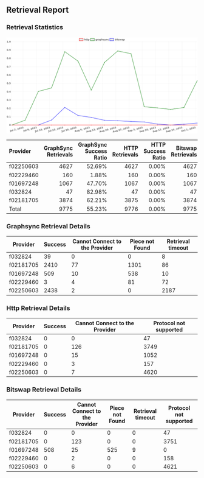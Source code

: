 ## Retrieval Report
### Retrieval Statistics
<img src="https://raw.githubusercontent.com/data-preservation-programs/filplus-checker-assets/main/filecoin-project/filecoin-plus-large-datasets/issues/2040/1696312248256.png"/>

| Provider  | GraphSync Retrievals | GraphSync Success Ratio | HTTP Retrievals | HTTP Success Ratio | Bitswap Retrievals | Bitswap Success Ratio |
| :-------- | -------------------: | ----------------------: | --------------: | -----------------: | -----------------: | --------------------: |
| f02250603 |                 4627 |                  52.69% |            4627 |              0.00% |               4627 |                 0.00% |
| f02229460 |                  160 |                   1.88% |             160 |              0.00% |                160 |                 0.00% |
| f01697248 |                 1067 |                  47.70% |            1067 |              0.00% |               1067 |                47.61% |
| f032824   |                   47 |                  82.98% |              47 |              0.00% |                 47 |                 0.00% |
| f02181705 |                 3874 |                  62.21% |            3875 |              0.00% |               3874 |                 0.00% |
| Total     |                 9775 |                  55.23% |            9776 |              0.00% |               9775 |                 5.20% |

### Graphsync Retrieval Details
| Provider  | Success | Cannot Connect to the Provider | Piece not Found | Retrieval timeout |
| --------- | ------- | ------------------------------ | --------------- | ----------------- |
| f032824   | 39      | 0                              | 0               | 8                 |
| f02181705 | 2410    | 77                             | 1301            | 86                |
| f01697248 | 509     | 10                             | 538             | 10                |
| f02229460 | 3       | 4                              | 81              | 72                |
| f02250603 | 2438    | 2                              | 0               | 2187              |

### Http Retrieval Details
| Provider  | Success | Cannot Connect to the Provider | Protocol not supported |
| --------- | ------- | ------------------------------ | ---------------------- |
| f032824   | 0       | 0                              | 47                     |
| f02181705 | 0       | 126                            | 3749                   |
| f01697248 | 0       | 15                             | 1052                   |
| f02229460 | 0       | 3                              | 157                    |
| f02250603 | 0       | 7                              | 4620                   |

### Bitswap Retrieval Details
| Provider  | Success | Cannot Connect to the Provider | Piece not Found | Retrieval timeout | Protocol not supported |
| --------- | ------- | ------------------------------ | --------------- | ----------------- | ---------------------- |
| f032824   | 0       | 0                              | 0               | 0                 | 47                     |
| f02181705 | 0       | 123                            | 0               | 0                 | 3751                   |
| f01697248 | 508     | 25                             | 525             | 9                 | 0                      |
| f02229460 | 0       | 2                              | 0               | 0                 | 158                    |
| f02250603 | 0       | 6                              | 0               | 0                 | 4621                   |
